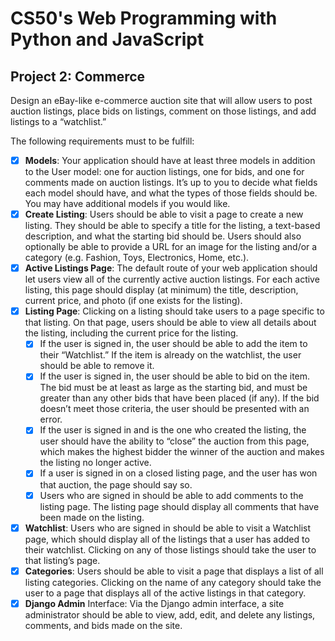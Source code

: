 # CS50's Web Programming with Python and JavaScript
## Project 2: Commerce
Design an eBay-like e-commerce auction site that will allow users to post auction listings, 
place bids on listings, comment on those listings, and add listings to a “watchlist.”

The following requirements must to be fulfill:

- [x] **Models**: Your application should have at least three models in addition to the User model: one for auction listings, one for bids, and one for comments made on auction listings. It’s up to you to decide what fields each model should have, and what the types of those fields should be. You may have additional models if you would like.
- [x]  **Create Listing**: Users should be able to visit a page to create a new listing. They should be able to specify a title for the listing, a text-based description, and what the starting bid should be. Users should also optionally be able to provide a URL for an image for the listing and/or a category (e.g. Fashion, Toys, Electronics, Home, etc.).
- [x] **Active Listings Page**: The default route of your web application should let users view all of the currently active auction listings. For each active listing, this page should display (at minimum) the title, description, current price, and photo (if one exists for the listing).
- [x] **Listing Page**: Clicking on a listing should take users to a page specific to that listing. On that page, users should be able to view all details about the listing, including the current price for the listing.
    - [x] If the user is signed in, the user should be able to add the item to their “Watchlist.” If the item is already on the watchlist, the user should be able to remove it.
    - [x] If the user is signed in, the user should be able to bid on the item. The bid must be at least as large as the starting bid, and must be greater than any other bids that have been placed (if any). If the bid doesn’t meet those criteria, the user should be presented with an error.
    - [x] If the user is signed in and is the one who created the listing, the user should have the ability to “close” the auction from this page, which makes the highest bidder the winner of the auction and makes the listing no longer active.
    - [x] If a user is signed in on a closed listing page, and the user has won that auction, the page should say so.
    - [x] Users who are signed in should be able to add comments to the listing page. The listing page should display all comments that have been made on the listing.
- [x] **Watchlist**: Users who are signed in should be able to visit a Watchlist page, which should display all of the listings that a user has added to their watchlist. Clicking on any of those listings should take the user to that listing’s page.
- [x] **Categories**: Users should be able to visit a page that displays a list of all listing categories. Clicking on the name of any category should take the user to a page that displays all of the active listings in that category.
- [x] **Django Admin** Interface: Via the Django admin interface, a site administrator should be able to view, add, edit, and delete any listings, comments, and bids made on the site.
